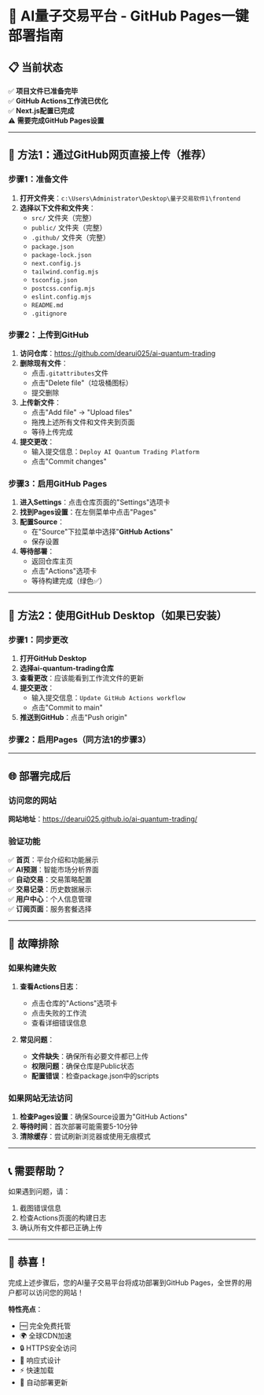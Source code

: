 # 🚀 AI量子交易平台 - GitHub Pages一键部署指南

## 📋 当前状态
✅ **项目文件已准备完毕**  
✅ **GitHub Actions工作流已优化**  
✅ **Next.js配置已完成**  
⚠️ **需要完成GitHub Pages设置**

---

## 🎯 方法1：通过GitHub网页直接上传（推荐）

### 步骤1：准备文件
1. **打开文件夹**：`c:\Users\Administrator\Desktop\量子交易软件1\frontend`
2. **选择以下文件和文件夹**：
   - `src/` 文件夹（完整）
   - `public/` 文件夹（完整）
   - `.github/` 文件夹（完整）
   - `package.json`
   - `package-lock.json`
   - `next.config.js`
   - `tailwind.config.mjs`
   - `tsconfig.json`
   - `postcss.config.mjs`
   - `eslint.config.mjs`
   - `README.md`
   - `.gitignore`

### 步骤2：上传到GitHub
1. **访问仓库**：https://github.com/dearui025/ai-quantum-trading
2. **删除现有文件**：
   - 点击`.gitattributes`文件
   - 点击"Delete file"（垃圾桶图标）
   - 提交删除
3. **上传新文件**：
   - 点击"Add file" → "Upload files"
   - 拖拽上述所有文件和文件夹到页面
   - 等待上传完成
4. **提交更改**：
   - 输入提交信息：`Deploy AI Quantum Trading Platform`
   - 点击"Commit changes"

### 步骤3：启用GitHub Pages
1. **进入Settings**：点击仓库页面的"Settings"选项卡
2. **找到Pages设置**：在左侧菜单中点击"Pages"
3. **配置Source**：
   - 在"Source"下拉菜单中选择"**GitHub Actions**"
   - 保存设置
4. **等待部署**：
   - 返回仓库主页
   - 点击"Actions"选项卡
   - 等待构建完成（绿色✅）

---

## 🎯 方法2：使用GitHub Desktop（如果已安装）

### 步骤1：同步更改
1. **打开GitHub Desktop**
2. **选择ai-quantum-trading仓库**
3. **查看更改**：应该能看到工作流文件的更新
4. **提交更改**：
   - 输入提交信息：`Update GitHub Actions workflow`
   - 点击"Commit to main"
5. **推送到GitHub**：点击"Push origin"

### 步骤2：启用Pages（同方法1的步骤3）

---

## 🌐 部署完成后

### 访问您的网站
**网站地址**：https://dearui025.github.io/ai-quantum-trading/

### 验证功能
✅ **首页**：平台介绍和功能展示  
✅ **AI预测**：智能市场分析界面  
✅ **自动交易**：交易策略配置  
✅ **交易记录**：历史数据展示  
✅ **用户中心**：个人信息管理  
✅ **订阅页面**：服务套餐选择  

---

## 🔧 故障排除

### 如果构建失败
1. **查看Actions日志**：
   - 点击仓库的"Actions"选项卡
   - 点击失败的工作流
   - 查看详细错误信息

2. **常见问题**：
   - **文件缺失**：确保所有必要文件都已上传
   - **权限问题**：确保仓库是Public状态
   - **配置错误**：检查package.json中的scripts

### 如果网站无法访问
1. **检查Pages设置**：确保Source设置为"GitHub Actions"
2. **等待时间**：首次部署可能需要5-10分钟
3. **清除缓存**：尝试刷新浏览器或使用无痕模式

---

## 📞 需要帮助？

如果遇到问题，请：
1. 截图错误信息
2. 检查Actions页面的构建日志
3. 确认所有文件都已正确上传

---

## 🎉 恭喜！

完成上述步骤后，您的AI量子交易平台将成功部署到GitHub Pages，全世界的用户都可以访问您的网站！

**特性亮点**：
- 🆓 完全免费托管
- 🌍 全球CDN加速
- 🔒 HTTPS安全访问
- 📱 响应式设计
- ⚡ 快速加载
- 🔄 自动部署更新